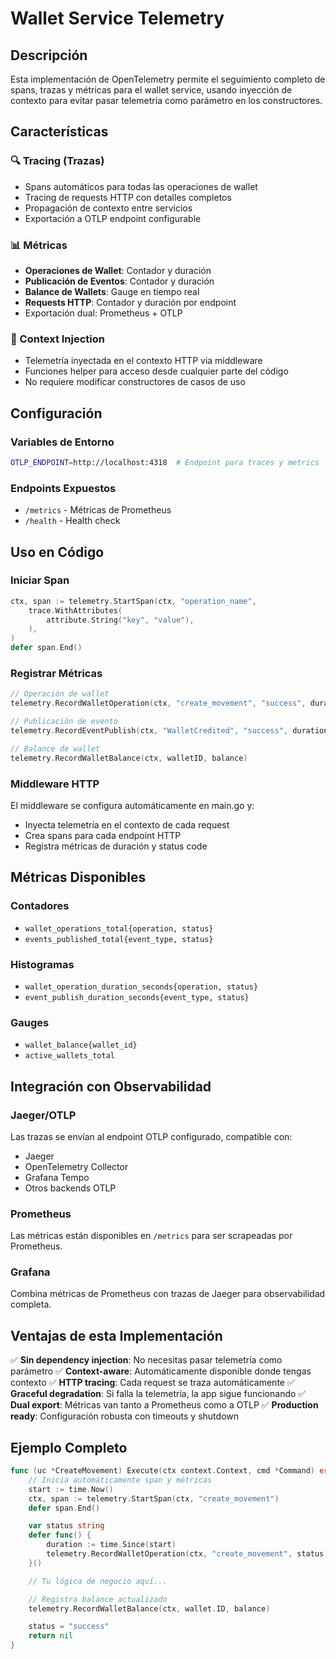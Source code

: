 # Wallet Service Telemetry

## Descripción

Esta implementación de OpenTelemetry permite el seguimiento completo de spans, trazas y métricas para el wallet service, usando inyección de contexto para evitar pasar telemetría como parámetro en los constructores.

## Características

### 🔍 Tracing (Trazas)
- Spans automáticos para todas las operaciones de wallet
- Tracing de requests HTTP con detalles completos
- Propagación de contexto entre servicios
- Exportación a OTLP endpoint configurable

### 📊 Métricas
- **Operaciones de Wallet**: Contador y duración
- **Publicación de Eventos**: Contador y duración
- **Balance de Wallets**: Gauge en tiempo real
- **Requests HTTP**: Contador y duración por endpoint
- Exportación dual: Prometheus + OTLP

### 🎯 Context Injection
- Telemetría inyectada en el contexto HTTP via middleware
- Funciones helper para acceso desde cualquier parte del código
- No requiere modificar constructores de casos de uso

## Configuración

### Variables de Entorno

```bash
OTLP_ENDPOINT=http://localhost:4318  # Endpoint para traces y metrics
```

### Endpoints Expuestos

- `/metrics` - Métricas de Prometheus
- `/health` - Health check

## Uso en Código

### Iniciar Span
```go
ctx, span := telemetry.StartSpan(ctx, "operation_name",
    trace.WithAttributes(
        attribute.String("key", "value"),
    ),
)
defer span.End()
```

### Registrar Métricas
```go
// Operación de wallet
telemetry.RecordWalletOperation(ctx, "create_movement", "success", duration)

// Publicación de evento
telemetry.RecordEventPublish(ctx, "WalletCredited", "success", duration)

// Balance de wallet
telemetry.RecordWalletBalance(ctx, walletID, balance)
```

### Middleware HTTP
El middleware se configura automáticamente en main.go y:
- Inyecta telemetría en el contexto de cada request
- Crea spans para cada endpoint HTTP
- Registra métricas de duración y status code

## Métricas Disponibles

### Contadores
- `wallet_operations_total{operation, status}`
- `events_published_total{event_type, status}`

### Histogramas
- `wallet_operation_duration_seconds{operation, status}`
- `event_publish_duration_seconds{event_type, status}`

### Gauges
- `wallet_balance{wallet_id}`
- `active_wallets_total`

## Integración con Observabilidad

### Jaeger/OTLP
Las trazas se envían al endpoint OTLP configurado, compatible con:
- Jaeger
- OpenTelemetry Collector
- Grafana Tempo
- Otros backends OTLP

### Prometheus
Las métricas están disponibles en `/metrics` para ser scrapeadas por Prometheus.

### Grafana
Combina métricas de Prometheus con trazas de Jaeger para observabilidad completa.

## Ventajas de esta Implementación

✅ **Sin dependency injection**: No necesitas pasar telemetría como parámetro
✅ **Context-aware**: Automáticamente disponible donde tengas contexto
✅ **HTTP tracing**: Cada request se traza automáticamente
✅ **Graceful degradation**: Si falla la telemetría, la app sigue funcionando
✅ **Dual export**: Métricas van tanto a Prometheus como a OTLP
✅ **Production ready**: Configuración robusta con timeouts y shutdown

## Ejemplo Completo

```go
func (uc *CreateMovement) Execute(ctx context.Context, cmd *Command) error {
    // Inicia automáticamente span y métricas
    start := time.Now()
    ctx, span := telemetry.StartSpan(ctx, "create_movement")
    defer span.End()

    var status string
    defer func() {
        duration := time.Since(start)
        telemetry.RecordWalletOperation(ctx, "create_movement", status, duration)
    }()

    // Tu lógica de negocio aquí...

    // Registra balance actualizado
    telemetry.RecordWalletBalance(ctx, wallet.ID, balance)

    status = "success"
    return nil
}
```